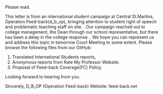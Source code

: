 Please read.

This letter is from an international student campaign at Central St.Martins, Operation Feed-back(d_b_op), bringing attention to student right of speech and problematic teaching staff on site. 
.
Our campaign reached out to college management, the Dean through our school representative, but there has been a delay in the college response.
.
We hope you can represent us and address this topic in tomorrow Court Meeting to some extent. 
Please browse the following files from our GitHub: 

1. Translated International Students reports, 
2. Anonymous reports from Rate My Professor Website.
3. Proposal of Feed-back Coverage(FC) Policy.

Looking forward to hearing from you. 

Sincerely,
D_B_OP
(Operation Feed-back)
Website: feed-back.net 
